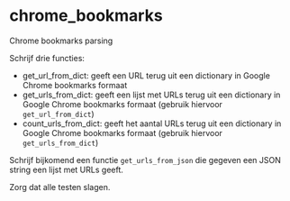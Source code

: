 # chrome_bookmarks
Chrome bookmarks parsing

Schrijf drie functies:

- get_url_from_dict: geeft een URL terug uit een dictionary in Google Chrome bookmarks formaat
- get_urls_from_dict: geeft een lijst met URLs terug uit een dictionary in Google Chrome bookmarks formaat (gebruik hiervoor `get_url_from_dict`)
- count_urls_from_dict: geeft het aantal URLs terug uit een dictionary in Google Chrome bookmarks formaat (gebruik hiervoor `get_urls_from_dict`)

Schrijf bijkomend een functie `get_urls_from_json` die gegeven een JSON
string een lijst met URLs geeft.

Zorg dat alle testen slagen.